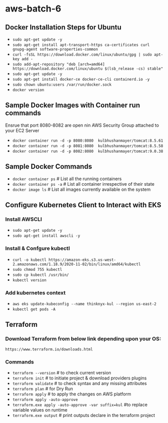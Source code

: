 # aws-batch-6

## Docker Installation Steps for Ubuntu
- `sudo apt-get update -y`
- `sudo apt-get install apt-transport-https ca-certificates curl gnupg-agent software-properties-common`
- `curl -fsSL https://download.docker.com/linux/ubuntu/gpg | sudo apt-key add -`
- `sudo add-apt-repository "deb [arch=amd64] https://download.docker.com/linux/ubuntu $(lsb_release -cs) stable"`
- `sudo apt-get update -y`
- `sudo apt-get install docker-ce docker-ce-cli containerd.io -y`
- `sudo chown ubuntu:users /var/run/docker.sock`
- `docker version`

## Sample Docker Images with Container run commands
Ensrue that port 8080-8082 are open nin AWS Security Group attached to your EC2 Server

- `docker container run -d -p 8080:8080  kulbhushanmayer/tomcat:8.5.61`
- `docker container run -d -p 8081:8080  kulbhushanmayer/tomcat:8.5.58`
- `docker container run -d -p 8082:8080  kulbhushanmayer/tomcat:9.0.38`

## Sample Docker Commands
- `docker container ps` # List all the running containers
- `docker container ps -a` # List all container irrespective of their state
- `docker image ls` # List all images currently available on the system

## Configure Kubernetes Client to Interact with EKS

### Install AWSCLI
- `sudo apt-get update -y`
- `sudo apt-get install awscli -y`

### Install & Confgure kubectl
- `curl -o kubectl https://amazon-eks.s3.us-west-2.amazonaws.com/1.18.9/2020-11-02/bin/linux/amd64/kubectl`
- `sudo chmod 755 kubectl`
- `sudo cp kubectl /usr/bin/`
- `kubectl version`

### Add kubernetes context
- `aws eks update-kubeconfig --name thinknyx-kul --region us-east-2`
- `kubectl get pods -A`


## Terraform

### Download Terraform from below link depending upon your OS: 
`https://www.terraform.io/downloads.html`

### Commands
- `terraform --version` # to check current version
- `terraform init` # to initiate project & download providers plugins 
- `terraform validate` # to check syntax and any missing attributes
- `terraform plan` # for Dry Run
- `terraform apply` # to apply the changes on AWS platform
- `terraform apply -auto-approve`
- `terraform.exe apply -auto-approve -var suffix=kul` #to replace variable values on runtime
- `terraform.exe output` # print outputs declare in the terraform project
